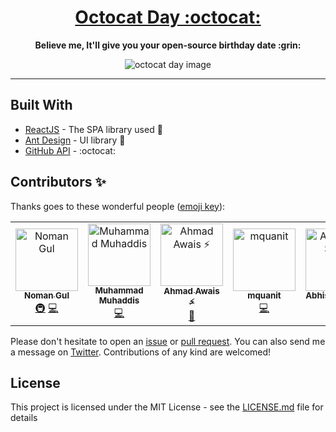 <h1 align="center"><a href="https://www.octocatday.com">Octocat Day :octocat:</a></h1>

<p align="center"><b>Believe me, It'll give you your open-source birthday date :grin:</b></p>

<div align="center">
  <img alt="octocat day image" src="https://media.giphy.com/media/j3zhFNDnQXcQ4ajDZo/giphy.gif"/>
</div>

---

## Built With

* [ReactJS](https://reactjs.org/) - The SPA library used 🔧
* [Ant Design](https://ant.design/) - UI library 🌈
* [GitHub API](https://developer.github.com/v3/) - :octocat:

## Contributors ✨

Thanks goes to these wonderful people ([emoji key](https://allcontributors.org/docs/en/emoji-key)):

<!-- ALL-CONTRIBUTORS-LIST:START - Do not remove or modify this section -->
<!-- prettier-ignore -->
<table>
  <tr>
    <td align="center"><a href="https://dev.to/nomangul"><img src="https://avatars1.githubusercontent.com/u/39244918?v=4" width="100px;" alt="Noman Gul"/><br /><sub><b>Noman Gul</b></sub></a><br /><a href="#infra-NomanGul" title="Infrastructure (Hosting, Build-Tools, etc)">🚇</a> <a href="https://github.com/NomanGul/octocat-day/commits?author=NomanGul" title="Code">💻</a></td>
    <td align="center"><a href="http://Http://www.Muhaddis.Info"><img src="https://avatars3.githubusercontent.com/u/26611847?v=4" width="100px;" alt="Muhammad Muhaddis"/><br /><sub><b>Muhammad Muhaddis</b></sub></a><br /><a href="https://github.com/NomanGul/octocat-day/commits?author=MuhaddiMu" title="Code">💻</a></td>
    <td align="center"><a href="https://AhmadAwais.com/"><img src="https://avatars1.githubusercontent.com/u/960133?v=4" width="100px;" alt="Ahmad Awais ⚡️"/><br /><sub><b>Ahmad Awais ⚡️</b></sub></a><br /><a href="https://github.com/NomanGul/octocat-day/issues?q=author%3Aahmadawais" title="Bug reports">🐛</a></td>
    <td align="center"><a href="https://mohammad-quanit.github.io/"><img src="https://avatars3.githubusercontent.com/u/32056694?v=4" width="100px;" alt="mquanit"/><br /><sub><b>mquanit</b></sub></a><br /><a href="https://github.com/NomanGul/octocat-day/commits?author=Mohammad-Quanit" title="Code">💻</a></td>
    <td align="center"><a href="https://abhisheksatre.com"><img src="https://avatars2.githubusercontent.com/u/7577351?v=4" width="100px;" alt="Abhishek Satre"/><br /><sub><b>Abhishek Satre</b></sub></a><br /><a href="https://github.com/NomanGul/octocat-day/commits?author=abhisheksatre" title="Code">💻</a></td>
    <td align="center"><a href="https://github.com/Sn0wB"><img src="https://avatars0.githubusercontent.com/u/51188711?v=4" width="100px;" alt="Sn0wB"/><br /><sub><b>Sn0wB</b></sub></a><br /><a href="https://github.com/NomanGul/octocat-day/issues?q=author%3ASn0wB" title="Bug reports">🐛</a></td>
    <td align="center"><a href="http://adeelzafar.dev"><img src="https://avatars0.githubusercontent.com/u/36811908?v=4" width="100px;" alt="Adeel Zafar"/><br /><sub><b>Adeel Zafar</b></sub></a><br /><a href="https://github.com/NomanGul/octocat-day/commits?author=iadeelzafar" title="Documentation">📖</a></td>
  </tr>
</table>

<!-- ALL-CONTRIBUTORS-LIST:END -->

Please don't hesitate to open an [issue](https://github.com/NomanGul/octocat-day/issues) or [pull request](https://github.com/NomanGul/octocat-day/pulls). You can also send me a message on [Twitter](https://twitter.com/NomanGulKhan). Contributions of any kind are welcomed!

## License

This project is licensed under the MIT License - see the [LICENSE.md](LICENSE.md) file for details
